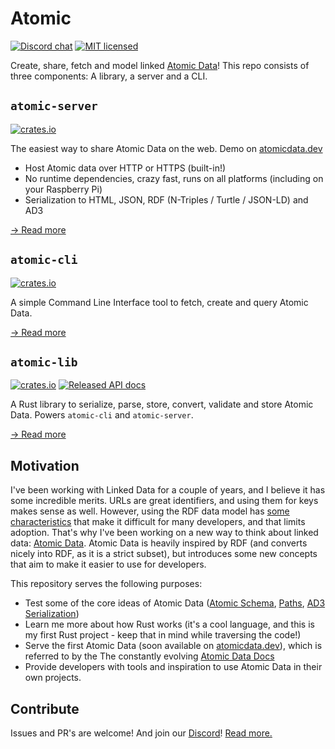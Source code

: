 # Atomic

[![Discord chat][discord-badge]][discord-url]
[![MIT licensed](https://img.shields.io/badge/license-MIT-blue.svg)](./LICENSE)

Create, share, fetch and model linked [Atomic Data](https://docs.atomicdata.dev)!
This repo consists of three components: A library, a server and a CLI.

## `atomic-server`

[![crates.io](https://meritbadge.herokuapp.com/atomic-server)](https://crates.io/crates/atomic-server)

The easiest way to share Atomic Data on the web. Demo on [atomicdata.dev](https://atomicdata.dev)

- Host Atomic data over HTTP or HTTPS (built-in!)
- No runtime dependencies, crazy fast, runs on all platforms (including on your Raspberry Pi)
- Serialization to HTML, JSON, RDF (N-Triples / Turtle / JSON-LD) and AD3

[→ Read more](server/README.md)

## `atomic-cli`

[![crates.io](https://meritbadge.herokuapp.com/atomic-cli)](https://crates.io/crates/atomic-cli)

A simple Command Line Interface tool to fetch, create and query Atomic Data.

[→ Read more](cli/README.md)

## `atomic-lib`

[![crates.io](https://meritbadge.herokuapp.com/atomic_lib)](https://crates.io/crates/atomic_lib)
[![Released API docs](https://docs.rs/atomic_lib/badge.svg)](https://docs.rs/atomic_lib)

A Rust library to serialize, parse, store, convert, validate and store Atomic Data.
Powers `atomic-cli` and `atomic-server`.

[→ Read more](lib/README.md)

## Motivation

I've been working with Linked Data for a couple of years, and I believe it has some incredible merits.
URLs are great identifiers, and using them for keys makes sense as well.
However, using the RDF data model has [some characteristics](https://docs.atomicdata.dev/interoperability/rdf.html) that make it difficult for many developers, and that limits adoption.
That's why I've been working on a new way to think about linked data: [Atomic Data](https://docs.atomicdata.dev/).
Atomic Data is heavily inspired by RDF (and converts nicely into RDF, as it is a strict subset), but introduces some new concepts that aim to make it easier to use for developers.

This repository serves the following purposes:

- Test some of the core ideas of Atomic Data ([Atomic Schema](https://docs.atomicdata.dev/schema/intro.html), [Paths](https://docs.atomicdata.dev/core/paths.html), [AD3 Serialization](https://docs.atomicdata.dev/core/serialization.html))
- Learn me more about how Rust works (it's a cool language, and this is my first Rust project - keep that in mind while traversing the code!)
- Serve the first Atomic Data (soon available on [atomicdata.dev](https://atomicdata.dev)), which is referred to by the The constantly evolving [Atomic Data Docs](https://docs.atomicdata.dev/)
- Provide developers with tools and inspiration to use Atomic Data in their own projects.

## Contribute

Issues and PR's are welcome!
And join our [Discord][discord-url]!
[Read more.](CONTRIBUTE.md)

[discord-badge]: https://img.shields.io/discord/723588174747533393.svg?logo=discord
[discord-url]: https://discord.gg/a72Rv2P
